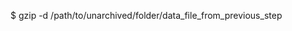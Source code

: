 <!-- layout:code post: database-backups_mysql -->


$ gzip -d /path/to/unarchived/folder/data_file_from_previous_step
